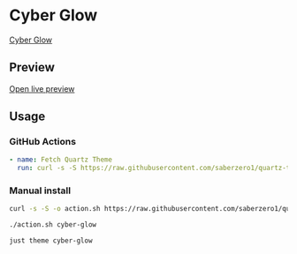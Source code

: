 # Cyber Glow

[Cyber Glow](https://github.com/ArtexJay/Obsidian-CyberGlow)

## Preview

[Open live preview](https://quartz-themes.github.io/cyber-glow/)

## Usage

### GitHub Actions

```yaml
- name: Fetch Quartz Theme
  run: curl -s -S https://raw.githubusercontent.com/saberzero1/quartz-themes/master/action.sh | bash -s -- cyber-glow
```

### Manual install

```bash
curl -s -S -o action.sh https://raw.githubusercontent.com/saberzero1/quartz-themes/master/action.sh

./action.sh cyber-glow
```

```bash
just theme cyber-glow
```
